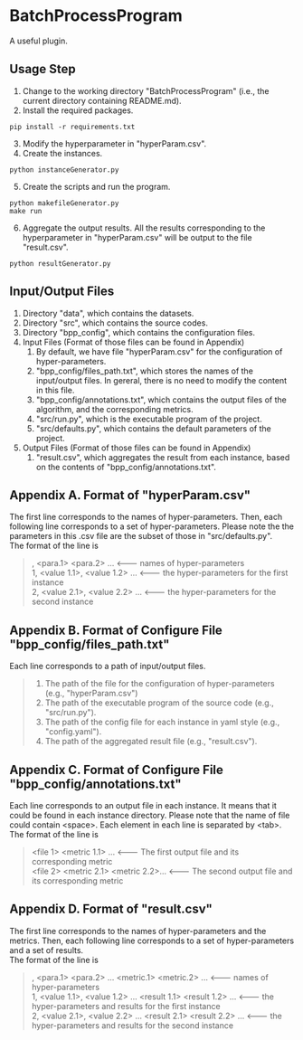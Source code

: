 # BatchProcessProgram
A useful plugin.

## Usage Step
1. Change to the working directory "BatchProcessProgram" (i.e., the current directory containing README.md). <br>
2. Install the required packages. <br>
```
pip install -r requirements.txt
```
3. Modify the hyperparameter in "hyperParam.csv". <br>
4. Create the instances. <br>
```
python instanceGenerator.py
```
5. Create the scripts and run the program. <br>
```
python makefileGenerator.py
make run
```
6. Aggregate the output results. All the results corresponding to the hyperparameter in "hyperParam.csv" will be output to the file "result.csv". <br>
```
python resultGenerator.py
```

## Input/Output Files
1. Directory "data", which contains the datasets. <br>
2. Directory "src", which contains the source codes. <br>
3. Directory "bpp_config", which contains the configuration files. <br>
4. Input Files (Format of those files can be found in Appendix) <br>
   1. By default, we have file "hyperParam.csv" for the configuration of hyper-parameters. <br>
   2. "bpp_config/files_path.txt", which stores the names of the input/output files. In gereral, there is no need to modify the content in this file. <br>
   3. "bpp_config/annotations.txt", which contains the output files of the algorithm, and the corresponding metrics. <br>
   4. "src/run.py", which is the executable program of the project. <br>
   5. "src/defaults.py", which contains the default parameters of the project. <br>
5. Output Files (Format of those files can be found in Appendix) <br>
   1. "result.csv", which aggregates the result from each instance, based on the contents of "bpp_config/annotations.txt". <br>

  
## Appendix A. Format of "hyperParam.csv"
The first line corresponds to the names of hyper-parameters. Then, each following line corresponds to a set of hyper-parameters. Please note the the parameters in this .csv file are the subset of those in "src/defaults.py". <br>
The format of the line is <br>
>  , <para.1> <para.2> ... <--- names of hyper-parameters <br>
> 1, <value 1.1>, <value 1.2> ... <--- the hyper-parameters for the first instance <br>
> 2, <value 2.1>, <value 2.2> ... <--- the hyper-parameters for the second instance <br>


## Appendix B. Format of Configure File "bpp_config/files_path.txt"
Each line corresponds to a path of input/output files. <br>
> 1. The path of the file for the configuration of hyper-parameters (e.g., "hyperParam.csv")
> 2. The path of the executable program of the source code (e.g., "src/run.py").
> 3. The path of the config file for each instance in yaml style (e.g., "config.yaml").
> 4. The path of the aggregated result file (e.g., "result.csv").


## Appendix C. Format of Configure File "bpp_config/annotations.txt"
Each line corresponds to an output file in each instance. It means that it could be found in each instance directory. Please note that the name of file could contain \<space\>. Each element in each line is separated by \<tab\>. <br>
The format of the line is <br>
> <file 1> <metric 1.1> ... <--- The first output file and its corresponding metric <br>
> <file 2> <metric 2.1> <metric 2.2>... <--- The second output file and its corresponding metric <br>


## Appendix D. Format of "result.csv"
The first line corresponds to the names of hyper-parameters and the metrics. Then, each following line corresponds to a set of hyper-parameters and a set of results. <br>
The format of the line is <br>
>  , <para.1> <para.2> ... <metric.1> <metric.2> ... <--- names of hyper-parameters <br>
> 1, <value 1.1>, <value 1.2> ... <result 1.1> <result 1.2> ... <--- the hyper-parameters and results for the first instance <br>
> 2, <value 2.1>, <value 2.2> ... <result 2.1> <result 2.2> ... <--- the hyper-parameters and results for the second instance <br>




